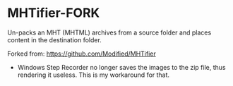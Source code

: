 # MHTifier-FORK
Un-packs an MHT (MHTML) archives from a source folder and places content in the destination folder.

Forked from: https://github.com/Modified/MHTifier

- Windows Step Recorder no longer saves the images to the zip file, thus rendering it useless. This is my workaround for that.


